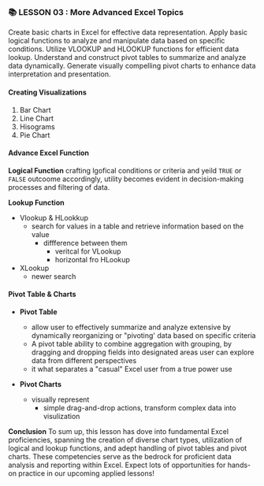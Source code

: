 ### 📚 LESSON 03 : More Advanced Excel Topics

Create basic charts in Excel for effective data representation.
Apply basic logical functions to analyze and manipulate data based on specific conditions.
Utilize VLOOKUP and HLOOKUP functions for efficient data lookup.
Understand and construct pivot tables to summarize and analyze data dynamically.
Generate visually compelling pivot charts to enhance data interpretation and presentation. 


#### Creating Visualizations

1. Bar Chart
2. Line Chart
3. Hisograms
4. Pie Chart



#### Advance Excel Function

**Logical Function**
crafting lgofical conditions or criteria and yeild `TRUE` or `FALSE` outcoome accordingly, utility becomes evident in decision-making processes and filtering of data.

**Lookup Function**
- Vlookup & HLookkup
    - search for values in a table and retrieve information based on the value
        - diffference between them
            - veritcal for VLookup
            - horizontal fro HLookup
- XLookup
    - newer search


#### Pivot Table & Charts 
- **Pivot Table** 
    - allow user to effectively summarize and analyze extensive by dynamically reorganizing or "pivoting' data based on specific criteria
    - A  pivot table ability to combine aggregation with grouping, by dragging and dropping fields into designated areas user can explore data from different perspectives
    - it what separates a "casual" Excel user from a true power use

- **Pivot Charts**
   - visually represent
        - simple drag-and-drop actions, transform complex data into visulization


**Conclusion**
   To sum up, this lesson has dove into fundamental Excel proficiencies, spanning the creation of diverse chart types, utilization of logical and lookup functions, and adept handling of pivot tables and pivot charts. These competencies serve as the bedrock for proficient data analysis and reporting within Excel. Expect lots of opportunities for hands-on practice in our upcoming applied lessons!